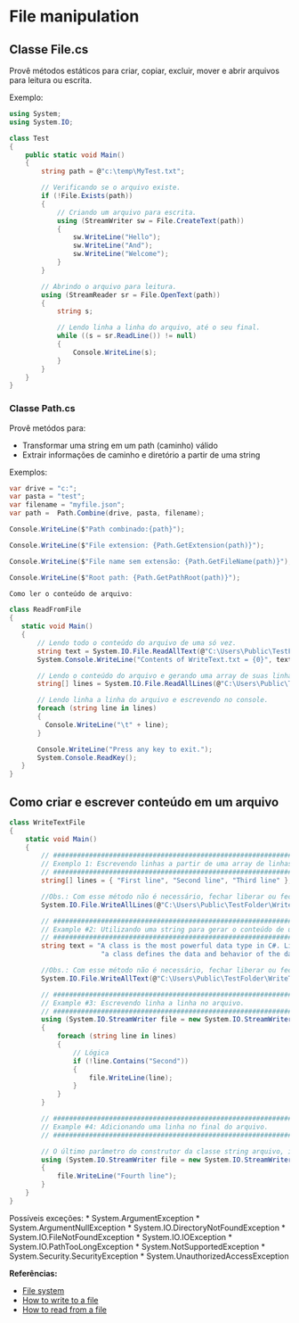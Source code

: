 # File manipulation

## Classe File.cs

Provê métodos estáticos para criar, copiar, excluir, mover e abrir arquivos para leitura ou escrita.

Exemplo:
```csharp
using System;
using System.IO;

class Test
{
    public static void Main()
    {
        string path = @"c:\temp\MyTest.txt";

        // Verificando se o arquivo existe.
        if (!File.Exists(path))
        {
            // Criando um arquivo para escrita.
            using (StreamWriter sw = File.CreateText(path))
            {
                sw.WriteLine("Hello");
                sw.WriteLine("And");
                sw.WriteLine("Welcome");
            }
        }

        // Abrindo o arquivo para leitura.
        using (StreamReader sr = File.OpenText(path))
        {
            string s;

		    // Lendo linha a linha do arquivo, até o seu final.
            while ((s = sr.ReadLine()) != null)
            {
                Console.WriteLine(s);
            }
        }
    }
}
```

### Classe Path.cs

Provê metódos para:
* Transformar uma string em um path (caminho) válido
* Extrair informações de caminho e diretório a partir de uma string

Exemplos:
```csharp
var drive = "c:";
var pasta = "test";
var filename = "myfile.json";
var path =  Path.Combine(drive, pasta, filename);

Console.WriteLine($"Path combinado:{path}");

Console.WriteLine($"File extension: {Path.GetExtension(path)}");

Console.WriteLine($"File name sem extensão: {Path.GetFileName(path)}");

Console.WriteLine($"Root path: {Path.GetPathRoot(path)}");

Como ler o conteúdo de arquivo:

class ReadFromFile
{
   static void Main()
   {
       // Lendo todo o conteúdo do arquivo de uma só vez.
       string text = System.IO.File.ReadAllText(@"C:\Users\Public\TestFolder\WriteText.txt");
       System.Console.WriteLine("Contents of WriteText.txt = {0}", text);

       // Lendo o conteúdo do arquivo e gerando uma array de suas linhas.
       string[] lines = System.IO.File.ReadAllLines(@"C:\Users\Public\TestFolder\WriteLines2.txt");

       // Lendo linha a linha do arquivo e escrevendo no console.
       foreach (string line in lines)
       {
         Console.WriteLine("\t" + line);
       }

       Console.WriteLine("Press any key to exit.");
       System.Console.ReadKey();
   }
}
```

## Como criar e escrever conteúdo em um arquivo

```csharp
class WriteTextFile
{
    static void Main()
    {
        // ########################################################################
        // Exemplo 1: Escrevendo linhas a partir de uma array de linhas.
        // ########################################################################
        string[] lines = { "First line", "Second line", "Third line" };

        //Obs.: Com esse método não é necessário, fechar liberar ou fechar o arquivo criado.
        System.IO.File.WriteAllLines(@"C:\Users\Public\TestFolder\WriteLines.txt", lines);

	    // ########################################################################
        // Example #2: Utilizando uma string para gerar o conteúdo de um arquivo
        // ########################################################################
        string text = "A class is the most powerful data type in C#. Like a structure, " +
                       "a class defines the data and behavior of the data type. ";

        //Obs.: Com esse método não é necessário, fechar liberar ou fechar o arquivo criado.
        System.IO.File.WriteAllText(@"C:\Users\Public\TestFolder\WriteText.txt", text);

        // ########################################################################
        // Example #3: Escrevendo linha a linha no arquivo.
        // ########################################################################
        using (System.IO.StreamWriter file = new System.IO.StreamWriter(@"C:\Users\Public\TestFolder\WriteLines2.txt"))
        {
            foreach (string line in lines)
            {
                // Lógica
                if (!line.Contains("Second"))
                {
                    file.WriteLine(line);
                }
            }
        }

        // ########################################################################
        // Example #4: Adicionando uma linha no final do arquivo.
        // ########################################################################

	    // O último parâmetro do construtor da classe string arquivo, identifica que é uma operação de append content.
        using (System.IO.StreamWriter file = new System.IO.StreamWriter(@"C:\Users\Public\TestFolder\WriteLines2.txt", true))
        {
            file.WriteLine("Fourth line");
        }
    }
}
```

Possíveis exceções:
    * System.ArgumentException
    * System.ArgumentNullException
    * System.IO.DirectoryNotFoundException
    * System.IO.FileNotFoundException
    * System.IO.IOException
    * System.IO.PathTooLongException
    * System.NotSupportedException
    * System.Security.SecurityException
    * System.UnauthorizedAccessException


**Referências:**
* [File system](https://docs.microsoft.com/en-us/dotnet/csharp/programming-guide/file-system/)
* [How to write to a file](https://docs.microsoft.com/en-us/dotnet/csharp/programming-guide/file-system/how-to-write-to-a-text-file)
* [How to read from a file](https://docs.microsoft.com/en-us/dotnet/csharp/programming-guide/file-system/how-to-read-from-a-text-file)